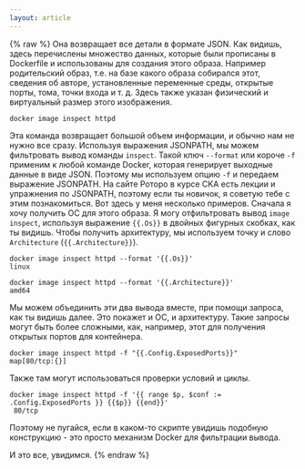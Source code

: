 ```yaml
---
layout: article
---
```

{% raw %}
Она возвращает все детали в формате JSON. Как видишь, здесь перечислены множество данных, которые были прописаны в Dockerfile и использованы для создания этого образа. Например родительский образ, т.е. на базе какого образа собирался этот, сведения об авторе, установленные переменные среды, открытые порты, тома, точки входа и т. д. Здесь также указан физический и виртуальный размер этого изображения.

```
docker image inspect httpd
```

Эта команда возвращает большой объем информации, и обычно нам не нужно все сразу. Используя выражения JSONPATH, мы можем фильтровать вывод команды `inspect`. Такой ключ `--format` или короче `-f` применим к любой команде Docker, которая генерирует выходные данные в виде JSON. Поэтому мы используем опцию `-f` и передаем выражение JSONPATH. На сайте Роторо в курсе CKA есть лекции и упражнения по JSONPATH, поэтому если ты новичок, я советую тебе с этим познакомиться.
Вот здесь у меня несколько примеров. Сначала я хочу получить ОС для этого образа. Я могу отфильтровать вывод `image inspect`, используя выражение `{{.Os}}` в двойных фигурных скобках, как ты видишь. Чтобы получить архитектуру, мы используем точку и слово `Architecture` (`{{.Architecture}}`). 

```
docker image inspect httpd --format '{{.Os}}'
linux
```

```
docker image inspect httpd --format '{{.Architecture}}'
amd64
```

Мы можем объединить эти два вывода вместе, при помощи запроса, как ты видишь далее. Это покажет и ОС, и архитектуру. Такие запросы могут быть более сложными, как, например, этот для получения открытых портов для контейнера. 

```
docker image inspect httpd -f "{{.Config.ExposedPorts}}"
map[80/tcp:{}]
```

Также там могут использоваться проверки условий и циклы.

```
docker image inspect httpd -f '{{ range $p, $conf := .Config.ExposedPorts }} {{$p}} {{end}}'
 80/tcp
```

Поэтому не пугайся, если в каком-то скрипте увидишь подобную конструкцию - это просто механизм Docker для фильтрации вывода.

И это все, увидимся.
{% endraw %}
